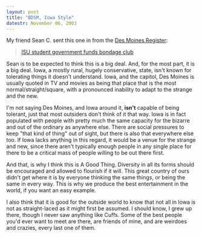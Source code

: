 ```yaml
---
layout: post
title: "BDSM, Iowa Style"
datestr: November 06, 2003
---
```


My friend Sean C. sent this one in from the <a href="http://www.dmregister.com/" title="Des Moines Register">Des Moines Register</a>:
<blockquote><a href="http://www.dmregister.com/news/stories/c4780927/22690036.html" title="DesMoinesRegister.Com News">ISU student government funds bondage club</a></blockquote>

Sean is to be expected to think this is a big deal. And, for the most part, it is a big deal. Iowa, a mostly rural, hugely conservative, state, isn't known for tolerating things it doesn't understand. Iowa, and the capitol, Des Moines is usually quoted in TV and movies as being that place that is the most normal/straight/square, with a pronounced inability to adapt to the strange and the new.

I'm not saying Des Moines, and Iowa around it, <strong>isn't</strong> capable of being tolerant, just that most outsiders don't think of it that way.  Iowa is in fact populated with people with pretty much the same capacity for the bizarre and out of the ordinary as anywhere else.  There are social pressures to keep "that kind of thing" out of sight, but there is also that everywhere else too. If Iowa lacks anything in this regard, it would be a venue for the strange and new, since there aren't typically enough people in any single place for there to be a critical mass of people willing to be out there first.

And that, is why I think this is A Good Thing. Diversity in all its forms should be encouraged and allowed to flourish if it will. This great country of ours didn't get where it is by everyone thinking the same things, or being the same in every way. This is why we produce the best entertainment in the world, if you want an easy example.

I also think that it is good for the outside world to know that not all in Iowa is not as straight-laced as it might first be assumed. I should know, I grew up there, though I never saw anything like Cuffs.  Some of the best people you'd ever want to meet are there, are friends of mine, and are weirdoes and crazies, every last one of them.

